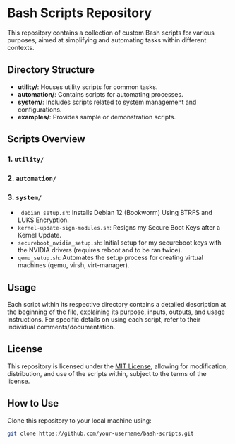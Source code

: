 # Bash Scripts Repository

This repository contains a collection of custom Bash scripts for various purposes, aimed at simplifying and automating tasks within different contexts.

## Directory Structure

- **utility/**: Houses utility scripts for common tasks.
- **automation/**: Contains scripts for automating processes.
- **system/**: Includes scripts related to system management and configurations.
- **examples/**: Provides sample or demonstration scripts.

## Scripts Overview

### 1. `utility/`

### 2. `automation/`

### 3. `system/`
- ` debian_setup.sh`: Installs Debian 12 (Bookworm) Using BTRFS and LUKS Encryption.
- `kernel-update-sign-modules.sh`: Resigns my Secure Boot Keys after a Kernel Update. 
- `secureboot_nvidia_setup.sh`: Initial setup for my secureboot keys with the NVIDIA drivers (requires reboot and to be ran twice).
- `qemu_setup.sh`: Automates the setup process for creating virtual machines (qemu, virsh, virt-manager).

## Usage

Each script within its respective directory contains a detailed description at the beginning of the file, explaining its purpose, inputs, outputs, and usage instructions. For specific details on using each script, refer to their individual comments/documentation.

## License

This repository is licensed under the [MIT License](LICENSE), allowing for modification, distribution, and use of the scripts within, subject to the terms of the license.

## How to Use

Clone this repository to your local machine using:

```bash
git clone https://github.com/your-username/bash-scripts.git
